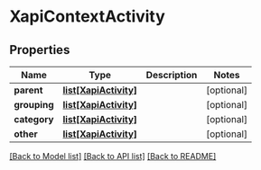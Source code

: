 # XapiContextActivity

## Properties
Name | Type | Description | Notes
------------ | ------------- | ------------- | -------------
**parent** | [**list[XapiActivity]**](XapiActivity.md) |  | [optional] 
**grouping** | [**list[XapiActivity]**](XapiActivity.md) |  | [optional] 
**category** | [**list[XapiActivity]**](XapiActivity.md) |  | [optional] 
**other** | [**list[XapiActivity]**](XapiActivity.md) |  | [optional] 

[[Back to Model list]](../README.md#documentation-for-models) [[Back to API list]](../README.md#documentation-for-api-endpoints) [[Back to README]](../README.md)


